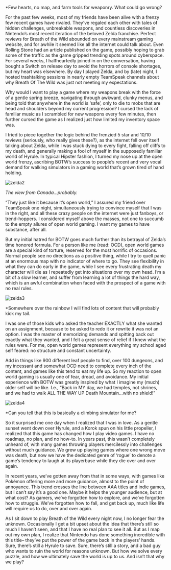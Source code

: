 *Few hearts, no map, and farm tools for weaponry. What could go wrong?

For the past few weeks, most of my friends have been alive with a frenzy few recent games have rivaled. They’ve regaled each other with tales of hidden challenges, unbreakable weapons, and countless discoveries in Nintendo’s most recent iteration of the beloved Zelda franchise. Perfect reviews for Breath of the Wild abounded on every mainstream gaming website, and for awhile it seemed like all the internet could talk about. Even Rolling Stone had an article published on the game, possibly hoping to grab some of the traffic as the game gripped trending spots around cyberspace. For several weeks, I halfheartedly joined in on the conversation, having bought a Switch on release day to avoid the horrors of console shortages, but my heart was elsewhere. By day I played Zelda, and by (late) night, I hosted trashtalking sessions in nearly empty TeamSpeak channels about why Breath Of The Wild was just not meeting my expectations.

Why would I want to play a game where my weapons break with the force of a gentle spring breeze, navigating through awkward, clunky menus, and being told that anywhere in the world is ‘safe’, only to die to mobs that are head and shoulders beyond my current progression? I cursed the lack of familiar music as I scrambled for new weapons every few minutes, then further cursed the game as I realized just how limited my inventory space was.

I tried to piece together the logic behind the frenzied 5 star and 10/10 reviews (seriously, who really gives these?), as the internet fell over itself talking about Zelda, while I was stuck dying to every fight, falling off cliffs to my death, and generally making a fool of myself in the supposedly familiar world of Hyrule. In typical Hipster fashion, I turned my nose up at the open world frenzy, ascribing BOTW’s success to people’s recent and very vocal demand for walking simulators in a gaming world that’s grown tired of hand holding.

![zelda2](https://castlesinmyroom.files.wordpress.com/2017/03/zelda2.jpg?w=775)

*The view from Canada…probably.*

“They just like it because it’s open world,” I assured my friend over TeamSpeak one night, simultaneously trying to convince myself that I was in the right, and all these crazy people on the internet were just fanboys, or trend-hoppers. I considered myself above the masses, not one to succumb to the empty allures of open world gaming. I want my games to have substance, after all.

But my initial hatred for BOTW goes much further than its betrayal of Zelda’s time honored formula. For a person like me (read: OCD), open world games are a special kind of torture, reserved for the most horrific of occasions. Normal people see no directions as a positive thing, while I try to quell panic at an enormous map with no indicator of where to go. They see flexibility in what they can do early in the game, while I see every frustrating death my character will die as I repeatedly get into situations over my own head. I’m a bit of a slow learner, and suffer from learning a lot of things the hard way, which is an awful combination when faced with the prospect of a game with no real rules.

![zelda3](https://castlesinmyroom.files.wordpress.com/2017/03/zelda3.jpg?w=775)

*Somewhere over the rainbow I will find lots of content that will probably kick my tail.

I was one of those kids who asked the teacher EXACTLY what she wanted on an assignment, because to be asked to redo it or rewrite it was not an option. I was the master of memorizing demands and spitting back out exactly what they wanted, and I felt a great sense of relief if I knew what the rules were. For me, open world games represent everything my school aged self feared: no structure and constant uncertainty.

Add in things like 900 different leaf people to find, over 100 dungeons, and my incessant and somewhat OCD need to complete every inch of the content, and games like this tend to eat my life up. So my reaction to open world gaming is usually one of fear, dread, and avoidance. My initial experience with BOTW was greatly inspired by what I imagine my (much) older self will be like. I.e., “Back in MY day, we had temples, not shrines, and we had to walk ALL THE WAY UP Death Mountain…with no shield!”

![zelda4](https://castlesinmyroom.files.wordpress.com/2017/03/zelda4.jpg?w=775)

*Can you tell that this is basically a climbing simulator for me?

So it surprised me one day when I realized that I was in love. As a gentle sunset went down over Hyrule, and a Korok spun on his little propeller, I realized that this game has changed how I play video games. I have no roadmap, no plan, and no how-to. In years past, this wasn’t completely unheard of, with many games throwing players mercilessly into challenges without much guidance. We grew up playing games where one wrong move was death, but now we have the dedicated genre of ‘rogue’ to denote a game’s tendency to laugh at its playerbase while they die over and over again.

In recent years, we’ve gotten away from that in some ways, with games like Pokémon offering more and more guidance, almost to the point of annoyance. This trend crosses the line between AAA titles and indie games, but I can’t say it’s a good one. Maybe it helps the younger audience, but at what cost? As gamers, we’ve forgotten how to explore, and we’ve forgotten how to struggle. We’ve forgotten how to fall, and get back up, much like life will require us to do, over and over again.

As I sit down to play Breath of the Wild every night now, I no longer fear the unknown. Occasionally I get a bit upset about the idea that there’s still so much I haven’t seen, and that I have no real plan to see it all. But as I map out my own plan, I realize that Nintendo has done something incredible with this title– they’ve put the power of the game back in the players’ hands. Sure, there’s still a Hyrule to save. Sure, there’s still a story, and a bad guy who wants to ruin the world for reasons unknown. But how we solve every puzzle, and how we ultimately save the world is up to us. And isn’t that why we play?